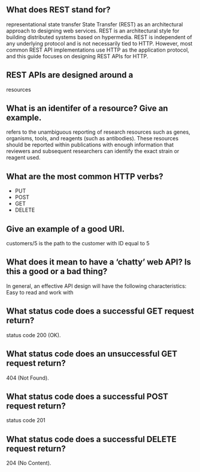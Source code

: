 ## What does REST stand for?
representational state transfer 
State Transfer (REST) as an architectural approach to designing web services. REST is an architectural style for building distributed systems based on hypermedia. REST is independent of any underlying protocol and is not necessarily tied to HTTP. However, most common REST API implementations use HTTP as the application protocol, and this guide focuses on designing REST APIs for HTTP.
## REST APIs are designed around a 
resources
## What is an identifer of a resource? Give an example.

refers to the unambiguous reporting of research resources such as genes, organisms, tools, and reagents (such as antibodies). These resources should be reported within publications with enough information that reviewers and subsequent researchers can identify the exact strain or reagent used.

## What are the most common HTTP verbs?
- PUT
- POST
- GET	
- DELETE

## Give an example of a good URI.
customers/5 is the path to the customer with ID equal to 5


## What does it mean to have a ‘chatty’ web API? Is this a good or a bad thing?
In general, an effective API design will have the following characteristics: Easy to read and work with

## What status code does a successful GET request return?
 status code 200 (OK).

 ## What status code does an unsuccessful GET request return?
404 (Not Found).
## What status code does a successful POST request return?
status code 201
## What status code does a successful DELETE request return?
 204 (No Content).